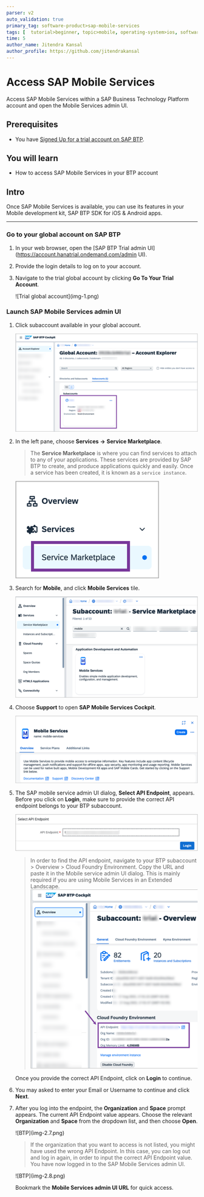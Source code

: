 ```yaml
---
parser: v2
auto_validation: true
primary_tag: software-product>sap-mobile-services
tags: [  tutorial>beginner, topic>mobile, operating-system>ios, software-product>sap-business-technology-platform, software-product>sap-mobile-services, software-product>sap-build-code, software-product>sap-btp-sdk-for-ios, software-product>sap-btp-sdk-for-android, software-product>mobile-development-kit-client]
time: 5
author_name: Jitendra Kansal
author_profile: https://github.com/jitendrakansal
---
```

# Access SAP Mobile Services
<!-- description --> Access SAP Mobile Services within a SAP Business Technology Platform account and open the Mobile Services admin UI.

## Prerequisites  
- You have [Signed Up for a trial account on SAP BTP](https://developers.sap.com/tutorials/hcp-create-trial-account.html).

## You will learn
  - How to access SAP Mobile Services in your BTP account

## Intro
Once SAP Mobile Services is available, you can use its features in your Mobile development kit, SAP BTP SDK for iOS & Android apps.

---

### Go to your global account on SAP BTP

1. In your web browser, open the [SAP BTP Trial admin UI](https://account.hanatrial.ondemand.com/admin UI).

2. Provide the login details to log on to your account.

3. Navigate to the trial global account by clicking **Go To Your Trial Account**.

    <!-- border -->![Trial global account](img-1.png)

### Launch SAP Mobile Services admin UI

1. Click subaccount available in your global account.

    ![enter subaccount](img-2.1.png)

2. In the left pane, choose **Services** **&rarr;** **Service Marketplace**.

    >The **Service Marketplace** is where you can find services to attach to any of your applications. These services are provided by SAP BTP to create, and produce applications quickly and easily. Once a service has been created, it is known as a `service instance`.

    ![service marketplace](img-2.2.png)

3. Search for **Mobile**, and click **Mobile Services** tile.  

    ![mobile service tile](img-2.3.png)

4. Choose **Support** to open **SAP Mobile Services Cockpit**.

    ![support button click](img-2.4.png)

5. The SAP mobile service admin UI dialog, **Select API Endpoint**, appears. Before you click on **Login**, make sure to provide the correct API endpoint belongs to your BTP subaccount. 

    ![support button click](img-2.5.png)

    >In order to find the API endpoint, navigate to your BTP subaccount > Overview > Cloud Foundry Environment. Copy the URL and paste it in the Mobile service admin UI dialog. This is mainly required if you are using Mobile Services in an Extended Landscape. 
    >![support button click](img-2.6.png)

    Once you provide the correct API Endpoint, click on **Login** to continue.

6. You may asked to enter your Email or Username to continue and click **Next**.

7. After you log into the endpoint, the **Organization** and **Space** prompt appears. The current API Endpoint value appears. Choose the relevant **Organization** and **Space** from the dropdown list, and then choose **Open**.

    <!-- border -->![BTP](img-2.7.png)

    >If the organization that you want to access is not listed, you might have used the wrong API Endpoint. In this case, you can log out and log in again, in order to input the correct API Endpoint value.
    You have now logged in to the SAP Mobile Services admin UI.

    <!-- border -->![BTP](img-2.8.png)

    Bookmark the **Mobile Services admin UI URL** for quick access.


